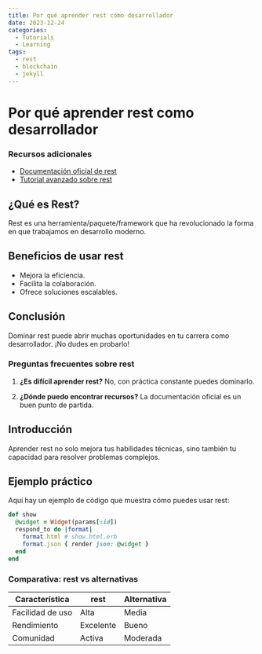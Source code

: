 ```yaml
---
title: Por qué aprender rest como desarrollador
date: 2023-12-24
categories: 
  - Tutorials
  - Learning
tags:
  - rest
  - blockchain
  - jekyll
---
```


# Por qué aprender rest como desarrollador

### Recursos adicionales

- [Documentación oficial de rest](https://example.com)
- [Tutorial avanzado sobre rest](https://example.com/tutorial)

## ¿Qué es Rest?

Rest es una herramienta/paquete/framework que ha revolucionado la forma en que trabajamos en desarrollo moderno.

## Beneficios de usar rest

- Mejora la eficiencia.
- Facilita la colaboración.
- Ofrece soluciones escalables.

## Conclusión

Dominar rest puede abrir muchas oportunidades en tu carrera como desarrollador. ¡No dudes en probarlo!

### Preguntas frecuentes sobre rest

1. **¿Es difícil aprender rest?**
   No, con práctica constante puedes dominarlo.

2. **¿Dónde puedo encontrar recursos?**
   La documentación oficial es un buen punto de partida.

## Introducción

Aprender rest no solo mejora tus habilidades técnicas, sino también tu capacidad para resolver problemas complejos.

## Ejemplo práctico

Aquí hay un ejemplo de código que muestra cómo puedes usar rest:

```ruby
def show
  @widget = Widget(params[:id])
  respond_to do |format|
    format.html # show.html.erb
    format.json { render json: @widget }
  end
end
```

### Comparativa: rest vs alternativas

| Característica | rest | Alternativa |
|---------------|-------------|------------|
| Facilidad de uso | Alta | Media |
| Rendimiento | Excelente | Bueno |
| Comunidad | Activa | Moderada |